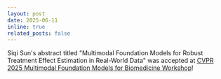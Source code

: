 ```yaml
---
layout: post
date: 2025-06-11
inline: true
related_posts: false
---
```


Siqi Sun's abstract titled "Multimodal Foundation Models for Robust Treatment Effect Estimation in Real-World Data" was accepted at [CVPR 2025 Multimodal Foundation Models for Biomedicine Workshop](https://sites.google.com/view/mmfm-biomed-2025/)!
